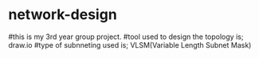 # network-design
#this is my 3rd year group project.
#tool used to design the topology is; draw.io
#type of subnneting used is; VLSM(Variable Length Subnet Mask)
